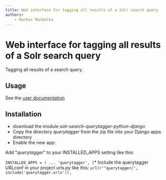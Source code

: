 ```yaml
---
title: Web interface for tagging all results of a Solr search query
authors:
    - Markus Mandalka
---
```


# Web interface for tagging all results of a Solr search query


Tagging all results of a search query.

## Usage



See the [user documentation](../doc/search/tagging_results_of_search_query)
## Installation


* download the module *solr-search-querytagger-python-django*
* Copy the directory *querytagger* from the zip file into your Django apps directory
* Enable the new app:

Add "*querytagger*" to your INSTALLED\_APPS setting like this:


`INSTALLED_APPS = (
 ...
 'querytagger',
 )`* Include the querytagger URLconf in your project urls.py like this:
`url(r'^querytagger/', include('querytagger.urls')),`
